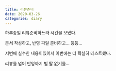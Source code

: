 ```yaml
---
title: 리뷰준비
date: 2020-03-26
categories: diary
---
```

하루종일 리뷰준비하느라 시간을 보냈다.

문서 작성하고, 반영 파일 준비하고... 등등...

저번에 실수한 내용이있어서 이번에는 더 확실히 테스트했다.

리뷰를 넘어 반영까지 별 탈 없기를...
